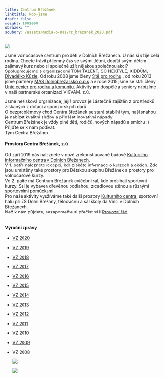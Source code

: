 ```yaml
---
title: Centrum Břežánek
linktitle: kdo-jsme
draft: false
weight: 1002000
obrazek: ""
soubory: /assets/media-o-nas/vz_brezanek_2020.pdf
---
```

![](/assets/media-o-nas/brezanek_foto.jpg)

Jsme volnočasové centrum pro děti v Dolních Břežanech. U nás si užije celá rodina. Chcete trávit příjemný čas se svými dětmi, dopřát svým dětem zajímavý kurz nebo si společně užít nějakou společnou akci?\
Spolupracujeme s organizacemi [TOM TALENT](https://tomtalent.cz/), [SC NEXTYLE](http://www.scnextyle.cz/), [KIDDŮM](http://www.kiddum.cz/), [Divadélko Kůzle](http://www.divadelkokuzle.cz/). Od roku 2008 jsme členy [Sítě pro rodinu](http://www.materska-centra.cz/) , od roku 2013 jsme partnery [MAS Dolnobřežansko o.p.s](http://www.mas-dolnobrezansko.cz/) a v roce 2019 jsme se stali členy [Unie center pro rodinu a komunitu](https://www.uniecenter.cz/). Aktivity pro dospělé a seniory nabízíme v naší partnerské organizaci [VIGVAM, z.ú.](https://www.vigvam-db.cz/)

Jsme nezisková organizace, jejíž provoz je částečně zajištěn z prostředků získaných z dotací a sponzorských darů.\
O bezproblémový chod Centra Břežánek se stará stabilní tým, naší snahou je nabízet kvalitní služby a přinášet inovativní nápady.\
Centrum Břežánek je vždy plné dětí, rodičů, nových nápadů a smíchu :)\
Přijďte se k nám podívat.\
Tým Centra Břežánek

#### Prostory Centra Břežánek, z.ú

Od září 2019 nás naleznete v nově zrekonstruované budově [Kulturního informačního centra v Dolních Břežanech](kontakty/).\
V 1. patře naleznete recepci, kde získáte informace o kurzech a akcích. Zde jsou umístěny také prostory pro Dětskou skupinu Břežánek a prostory pro volnočasové kurzy.\
Ve 2. patře má Centrum Břežánek cvičební sál, kde probíhají sportovní kurzy. Sál je vybaven dřevěnou podlahou, zrcadlovou stěnou a různými sportovními pomůckami.\
Pro naše aktivity využíváme také další prostory [Kulturního centra](http://ric-dolnibrezany.cz/), sportovní halu při ZŠ Dolní Břežany, tělocvičnu a sál školy da Vinci v Dolních Břežanech.\
Než k nám půjdete, nezapomeňte si přečíst náš [Provozní řád](https://brezanek.webooker.eu/HtmlContent?contentType=0).

![]()

#### Výroční zprávy

* [VZ 2020](/assets/media-o-nas/vz_brezanek_2020.pdf)
* [](assets/media-o-nas/VZ_BREZANEK_2019.pdf)[VZ 2019](assets/media-o-nas/VZ_BREZANEK_2019.pdf)
* [VZ 2018](assets/media-o-nas/VZ_BREZANEK_2018.pdf)
* [VZ 2017](assets/media-o-nas/VZ_BREZANEK_2017.pdf)
* [VZ 2016](assets/media-o-nas/VZ_Brezanek_2016.pdf)
* [VZ 2015](assets/media-o-nas/VZ-2015_MV.pdf)
* [VZ 2014](assets/media-o-nas/VZ_2014_final.pdf)
* [VZ 2013](assets/media-o-nas/vz2013.pdf)
* [VZ 2012](assets/media-o-nas/vz2012.pdf)
* [VZ 2011](assets/media-o-nas/VÝROČNÍ_ZPRÁVA_2011.pdf)
* [VZ 2010](assets/media-o-nas/Vyrocni_zprava_2010.pdf)
* [VZ 2009](assets/media-o-nas/Vyrocni_zprava_2009.pdf)
* [VZ 2008](assets/media-o-nas/Vyrocni_zprava_2008.pdf)

  ![](/assets/media-o-nas/sit_clen.jpg)

  ![](/assets/media-o-nas/vigvam_500x408.png)